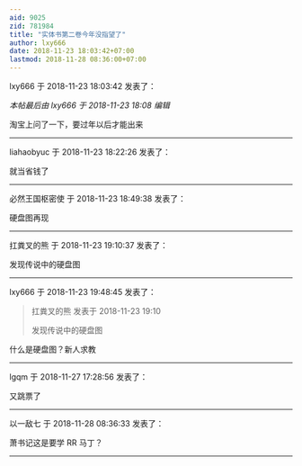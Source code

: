 ```yaml
---
aid: 9025
zid: 781984
title: "实体书第二卷今年没指望了"
author: lxy666
date: 2018-11-23 18:03:42+07:00
lastmod: 2018-11-28 08:36:00+07:00
---
```


lxy666 于 2018-11-23 18:03:42 发表了：

_本帖最后由 lxy666 于 2018-11-23 18:08 编辑_

淘宝上问了一下，要过年以后才能出来

---

liahaobyuc 于 2018-11-23 18:22:26 发表了：

就当省钱了

---

必然王国枢密使 于 2018-11-23 18:49:38 发表了：

硬盘图再现

---

扛粪叉的熊 于 2018-11-23 19:10:37 发表了：

发现传说中的硬盘图

---

lxy666 于 2018-11-23 19:48:45 发表了：

> 扛粪叉的熊 发表于 2018-11-23 19:10
>
> 发现传说中的硬盘图

什么是硬盘图？新人求教

---

lgqm 于 2018-11-27 17:28:56 发表了：

又跳票了

---

以一敌七 于 2018-11-28 08:36:33 发表了：

萧书记这是要学 RR 马丁？

---
